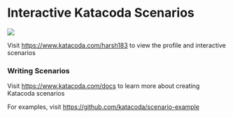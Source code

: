 # Interactive Katacoda Scenarios

[![](http://shields.katacoda.com/katacoda/harsh183/count.svg)](https://www.katacoda.com/harsh183 "Get your profile on Katacoda.com")

Visit https://www.katacoda.com/harsh183 to view the profile and interactive scenarios

### Writing Scenarios
Visit https://www.katacoda.com/docs to learn more about creating Katacoda scenarios

For examples, visit https://github.com/katacoda/scenario-example
